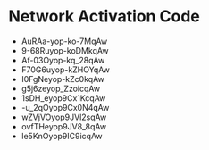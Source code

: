 # Network Activation Code
* AuRAa-yop-ko-7MqAw
* 9-68Ruyop-koDMkqAw
* Af-03Oyop-kq_28qAw
* F70G6uyop-kZHOYqAw
* I0FgNeyop-kZc0kqAw
* g5j6zeyop_ZzoicqAw
* 1sDH_eyop9Cx1KcqAw
* -u_2qOyop9Cx0N4qAw
* wZVjVOyop9JVl2sqAw
* ovfTHeyop9JV8_8qAw
* le5KnOyop9IC9icqAw